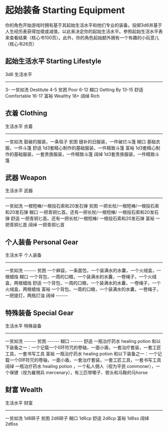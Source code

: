 # 起始装备 Starting Equipment

你的角色开始游戏时拥有基于其起始生活水平和他们专业的装备。投掷3d6并基于人生经历表获得加值或减值，以此来决定你的起始生活水平。参照起始生活水平表来查看结果（核心书100页）。此外，你的角色起始额外拥有一个有趣的小玩意儿（核心书26页）

## 起始生活水平 Starting Lifestyle

  3d6     生活水平
  ------- --------------------
  3-      一贫如洗 Destitute
  4-5     贫困 Poor
  6-12    糊口 Getting By
  13-15   舒适 Comfortable
  16-17   富裕 Wealthy
  18+     阔绰 Rich

## 衣着 Clothing

  生活水平   衣着
  ---------- -----------------------------------------------------
  一贫如洗   脏破的服装，一条毯子
  贫困       缝补的旧服装，一件破烂斗篷
  糊口       基础衣服，一件斗篷
  舒适       1d3套精心制作的基础服装，一件精致斗篷
  富裕       1d3套精心制作的基础服装，一套贵族服装，一件精致斗篷
  阔绰       1d3套贵族服装，一件精致斗篷

## 武器 Weapon

  生活水平   武器
  ---------- -----------------------------------------------------------
  一贫如洗   一根短棒/一根投石索和20发石弹
  贫困       一把长杖/一根短棒/一根投石索和20发石弹
  糊口       一把青铜匕首。还有一把长杖/一根短棒/ 一根投石索和20发石弹
  舒适       一把青铜匕首。还有一把长杖/一根短棒/ 一根投石索和20发石弹
  富裕       一把青铜匕首
  阔绰       一把青铜匕首

## 个人装备 Personal Gear

  生活水平   个人装备
  ---------- ------------------------------------------------------------------------
  一贫如洗   ------
  贫困       一个麻袋，一条面包，一个装满水的水囊，一个火绒盒，一根蜡烛
  糊口       一个背包，一周的口粮，一个装满水的水囊，一卷绳子，一个火绒盒，两根蜡烛
  舒适       一个背包，一周的口粮，一个装满水的水囊，一卷绳子，一个火绒盒，两根蜡烛
  富裕       一个背包，一周的口粮，一个装满水的水囊，一卷绳子，一把提灯，两瓶灯油
  阔绰       ------

## 特殊装备 Special Gear

  生活水平   特殊装备
  ---------- --------------------------------------------------------------------------------------------------------------------------------------
  一贫如洗   ------
  贫困       ------
  糊口       ------
  舒适       一瓶治疗药水 healing potion 和以下装备之一：一个记载一个0环符咒的卷轴，一面小盾，一套治疗套装，一套工匠工具，一套书写工具
  富裕       一瓶治疗药水 healing potion 和以下装备之一：一个记载一个0环符咒的卷轴，一面小盾，一套治疗套装，一套工匠工具，一套书写工具
  阔绰       一瓶治疗药水 healing potion ，一个私人佣人（视为平民 commoner），一个保镖（视为雇佣兵 mercenary），有三匹带嚼子、辔头和马鞍的马horse

## 财富 Wealth

  生活水平   财富
  ---------- ---------
  一贫如洗   1d6碎子
  贫困       2d6碎子
  糊口       1d6cp
  舒适       2d6cp
  富裕       1d6ss
  阔绰       2d6ss
